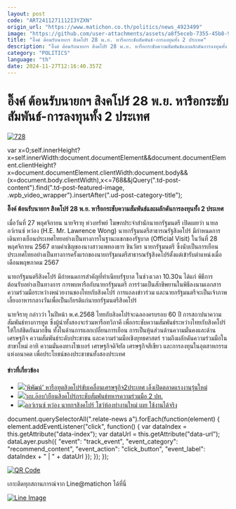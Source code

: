```yaml
---
layout: post
code: "ART2411271112I3YZXN"
origin_url: "https://www.matichon.co.th/politics/news_4923499"
image: "https://github.com/user-attachments/assets/a8f5eceb-7355-45b8-99fb-60d2fcc74fed"
title: "อิ๊งค์ ต้อนรับนายกฯ สิงคโปร์ 28 พ.ย. หารือกระชับสัมพันธ์-การลงทุนทั้ง 2 ประเทศ"
description: "อิ๊งค์ ต้อนรับนายกฯ สิงคโปร์ 28 พ.ย. หารือกระชับความสัมพันธ์และผลักดันการลงทุนทั้ง 2 ประเทศ"
category: "POLITICS"
language: "th"
date: 2024-11-27T12:16:40.357Z
---
```


# อิ๊งค์ ต้อนรับนายกฯ สิงคโปร์ 28 พ.ย. หารือกระชับสัมพันธ์-การลงทุนทั้ง 2 ประเทศ

[![](https://www.matichon.co.th/wp-content/uploads/2024/11/728-343.jpg "728")](https://www.matichon.co.th/wp-content/uploads/2024/11/728-343.jpg)

var x=0;self.innerHeight?x=self.innerWidth:document.documentElement&&document.documentElement.clientHeight?x=document.documentElement.clientWidth:document.body&&(x=document.body.clientWidth),x<=768&&jQuery(".td-post-content").find(".td-post-featured-image, .wpb\_video\_wrapper").insertAfter(".ud-post-category-title");

**อิ๊งค์ ต้อนรับนายกฯ สิงคโปร์ 28 พ.ย. หารือกระชับความสัมพันธ์และผลักดันการลงทุนทั้ง 2 ประเทศ**

เมื่อวันที่ 27 พฤศจิกายน นายจิรายุ ห่วงทรัพย์ โฆษกประจำสำนักนายกรัฐมนตรี เปิดเผยว่า นายลอว์เรนซ์ หว่อง (H.E. Mr. Lawrence Wong) นายกรัฐมนตรีสาธารณรัฐสิงคโปร์ มีกำหนดการเดินทางเยือนประเทศไทยอย่างเป็นทางการในฐานะแขกของรัฐบาล (Official Visit) ในวันที่ 28 พฤศจิกายน 2567 ตามคำเชิญของนางสาวแพทองธาร ชินวัตร นายกรัฐมนตรี ซึ่งนับเป็นการเยือนประเทศไทยอย่างเป็นทางการครั้งแรกของนายกรัฐมนตรีสาธารณรัฐสิงคโปร์ตั้งแต่เข้ารับตำแหน่งเมื่อเดือนพฤษภาคม 2567

นายกรัฐมนตรีสิงคโปร์ มีกำหนดการสำคัญที่ทำเนียบรัฐบาล ในช่วงเวลา 10.30น ได้แก่ พิธีการต้อนรับอย่างเป็นทางการ การพบหารือกับนายกรัฐมนตรี การร่วมเป็นสักขีพยานในพิธีลงนามเอกสารความร่วมมือระหว่างหน่วยงานของไทยกับสิงคโปร์ การแถลงข่าวร่วม และนายกรัฐมนตรีจะเป็นเจ้าภาพเลี้ยงอาหารกลางวันเพื่อเป็นเกียรติแก่นายกรัฐมนตรีสิงคโปร์

นายจิรายุ กล่าวว่า ในปีหน้า พ.ศ.2568 ไทยกับสิงคโปร์จะฉลองครบรอบ 60 ปี การสถาปนาความสัมพันธ์ทางการทูต ซึ่งผู้นำทั้งสองจะร่วมหารือทวิภาคี เพื่อกระชับความสัมพันธ์ระหว่างไทยกับสิงคโปร์ให้ใกล้ชิดกันมากขึ้น ทั้งในด้านการแลกเปลี่ยนการเยือน การเป็นหุ้นส่วนด้านความมั่นคงและด้านเศรษฐกิจ ความสัมพันธ์ระดับประชาชน และความร่วมมือเชิงยุทธศาสตร์ รวมถึงผลักดันความร่วมมือในสาขาใหม่ อาทิ ความมั่นคงทางไซเบอร์ เศรษฐกิจดิจิทัล เศรษฐกิจสีเขียว และการลงทุนในอุตสาหกรรมแห่งอนาคต เพื่อประโยชน์ของประชาชนทั้งสองประเทศ

#### ข่าวที่เกี่ยวข้อง

*   [![](https://www.matichon.co.th/wp-content/uploads/2024/08/0101-1.jpg)‘พิพัฒน์’ หารือทูตสิงคโปร์ขับเคลื่อนเศรษฐกิจ2ประเทศ เล็งเปิดตลาดแรงงานรุ่นใหม่](https://www.matichon.co.th/local/quality-life/news_4747134)
*   [![](https://www.matichon.co.th/wp-content/uploads/2024/05/S__77389838.jpg)‘ผบ.อ๊อบ’เยือนสิงคโปร์กระชับสัมพันธ์ทหารความร่วมมือ 2 ปท.](https://www.matichon.co.th/news-monitor/news_4601440)
*   [![](https://www.matichon.co.th/wp-content/uploads/2024/05/ปกข่าว-7281-224.jpg)ลอว์เรนซ์ หว่อง นายกฯสิงคโปร์ โชว์ห้องทำงานใหม่ เผย ใช้งานได้จริง](https://www.matichon.co.th/foreign/news_4601225) 

document.querySelectorAll(".relate-news a").forEach(function(element) { element.addEventListener("click", function() { var dataIndex = this.getAttribute("data-index"); var dataUrl = this.getAttribute("data-url"); dataLayer.push({ "event": "track\_event", "event\_category": "recommend\_content", "event\_action": "click\_button", "event\_label": dataIndex + " | " + dataUrl }); }); });

[![QR Code](https://www.matichon.co.th/wp-content/uploads/2023/07/wob1371z.jpg)](https://lin.ee/ht0nDxX)

เกาะติดทุกสถานการณ์จาก Line@matichon ได้ที่นี่

[![Line Image](https://www.matichon.co.th/wp-content/uploads/2023/07/th.png)](https://lin.ee/ht0nDxX)